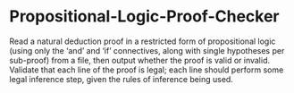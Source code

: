 # Propositional-Logic-Proof-Checker
 Read a natural deduction proof in a restricted form of propositional logic (using only the ‘and’ and ‘if’ connectives, along with single hypotheses per sub-proof) from a file, then output whether the proof is valid or invalid. Validate that each line of the proof is legal; each line should perform some legal inference step, given the rules of inference being used.
